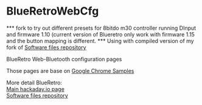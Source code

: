 # BlueRetroWebCfg

*** fork to try out different presets for 8bitdo m30 controller running DInput and firmware 1.10 (current version of Blueretro only work with firmware 1.15 and the button mapping is different.
*** Using with compiled version of my fork of [Software files repository](https://github.com/psicotron3/BlueRetro)

BlueRetro Web-Bluetooth configuration pages

Those pages are base on [Google Chrome Samples](https://github.com/GoogleChrome/samples)

More detail BlueRetro:\
[Main hackaday.io page](https://hackaday.io/project/170365-blueretro)\
[Software files repository](https://github.com/darthcloud/BlueRetro)
